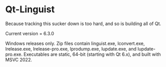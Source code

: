 Qt-Linguist
===========
Because tracking this sucker down is too hard, and so is building all of Qt.

Current version = 6.3.0

Windows releases only. Zip files contain linguist.exe, lconvert.exe, lrelease.exe, lrelease-pro.exe, lprodump.exe, lupdate.exe, and lupdate-pro.exe. Executables are static, 64-bit (starting with Qt 6.x), and built with MSVC 2022.
